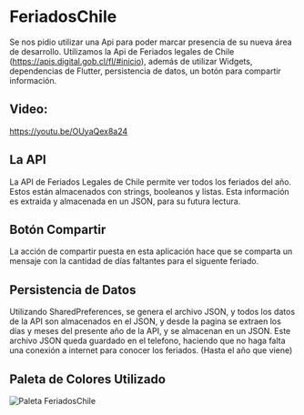 # FeriadosChile

Se nos pidio utilizar una Api para poder marcar presencia de su nueva área de 
desarrollo. Utilizamos la Api de Feriados legales de Chile (https://apis.digital.gob.cl/fl/#inicio), 
además de utilizar Widgets, dependencias de Flutter, persistencia de datos, un botón para compartir información.

## Video:

https://youtu.be/OUyaQex8a24

## La API
La API de Feriados Legales de Chile permite ver todos los feriados del año. Estos están almacenados con strings, booleanos y listas.
Esta información es extraida y almacenada en un JSON, para su futura lectura.

## Botón Compartir
La acción de compartir puesta en esta aplicación hace que se comparta un mensaje con la cantidad de días faltantes para el siguente feriado.

## Persistencia de Datos
Utilizando SharedPreferences, se genera el archivo JSON, y todos los datos de la API son almacenados en el JSON, y desde la pagina se extraen los días y meses 
del presente año de la API, y se almacenan en un JSON. Este archivo JSON queda guardado en el telefono, haciendo que no haga falta una conexión a internet 
para conocer los feriados. (Hasta el año que viene)

## Paleta de Colores Utilizado

![Paleta FeriadosChile](https://github.com/user-attachments/assets/662380ab-5a5b-4d7e-9100-0b04a8d79834)
